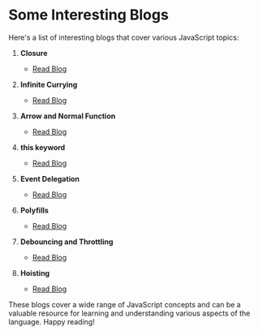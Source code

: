 # Some Interesting Blogs

Here's a list of interesting blogs that cover various JavaScript topics:

1. **Closure**
   - [Read Blog](https://www.interviewbit.com/javascript-interview-questions/)

2. **Infinite Currying**
   - [Read Blog](https://javascript.plainenglish.io/infinite-currying-in-javascript-f17ec1619568)

3. **Arrow and Normal Function**
   - [Read Blog](https://www.interviewbit.com/javascript-interview-questions/)

4. **this keyword**
   - [Read Blog](https://www.interviewbit.com/javascript-interview-questions/)

5. **Event Delegation**
   - [Read Blog](https://www.freecodecamp.org/news/event-delegation-javascript/)

6. **Polyfills**
   - [Read Blog](https://javascript.plainenglish.io/javascript-polyfills-for-interviews-f48c947a326)

7. **Debouncing and Throttling**
   - [Read Blog](https://www.geeksforgeeks.org/difference-between-debouncing-and-throttling/)

8. **Hoisting**
   - [Read Blog](https://www.interviewbit.com/javascript-interview-questions/)

These blogs cover a wide range of JavaScript concepts and can be a valuable resource for learning and understanding various aspects of the language. Happy reading!
